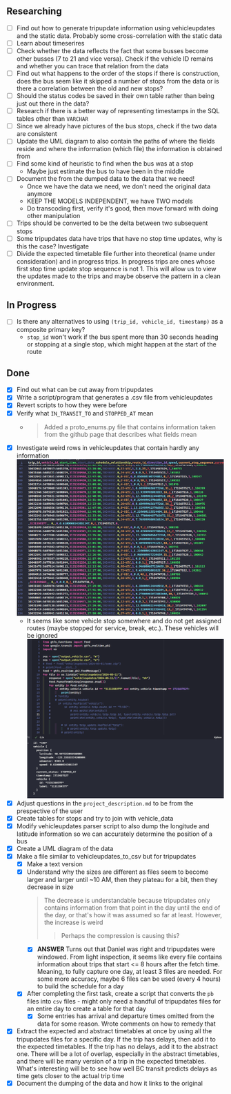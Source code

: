 ## Researching

- [ ] Find out how to generate tripupdate information using vehicleupdates
and the static data. Probably some cross-correlation with the static data
- [ ] Learn about timeserires
- [ ] Check whether the data reflects the fact that some busses become
other busses (7 to 21 and vice versa). Check if the vehicle ID remains and
whether you can trace that relation from the data
- [ ] Find out what happens to the order of the stops if there is construction,
does the bus seem like it skipped a number of stops from the data or is there
a correlation between the old and new stops?
- [ ] Should the status codes be saved in their own table rather than being
just out there in the data?
- [ ] Research if there is a better way of representing timestamps in the
SQL tables other than `VARCHAR`
- [ ] Since we already have pictures of the bus stops, check if the two
data are consistent
- [ ] Update the UML diagram to also contain the paths of where the
fields reside and where the information (which file) the information is
obtained from
- [ ] Find some kind of heuristic to find when the bus was at a stop
    - Maybe just estimate the bus to have been in the middle
- [ ] Document the from the dumped data to the data that we need!
    - Once we have the data we need, we don't need the original data anymore
    - KEEP THE MODELS INDEPENDENT, we have TWO models
    - Do transcoding first, verify it's good, then move forward with doing
    other manipulation
- [ ] Trips should be converted to be the delta between two subsequent
stops
- [ ] Some tripupdates data have trips that have no stop time updates, why
is this the case? Investigate
- [ ] Divide the expected timetable file further into theoretical (name under consideration) and in progress trips. In progress trips are ones whose first stop time update stop sequence is not 1. This will allow us to view the updates made to the trips and maybe observe the pattern in a clean environment.

## In Progress
- [ ] Is there any alternatives to using `(trip_id, vehicle_id, timestamp)`
as a composite primary key?
    - `stop_id` won't work if the bus spent more than 30 seconds heading or
    stopping at a single stop, which might happen at the start of the route

## Done

- [x] Find out what can be cut away from tripupdates
- [x] Write a script/program that generates a .csv file from vehicleupdates
- [x] Revert scripts to how they were before
- [x] Verify what `IN_TRANSIT_TO` and `STOPPED_AT` mean
    - > Added a proto_enums.py file that contains information taken
    from the github page that describes what fields mean
- [x] Investigate weird rows in vehicleupdates that contain hardly any
information ![img](images/vehicleupdates_missing_info.png)
    - It seems like some vehicle stop somewhere and do not get assigned routes
    (maybe stopped for service, break, etc.). These vehicles will be ignored
    ![img](images/vehicleupdates_missing_info_explained.png)
- [x] Adjust questions in the `project_description.md` to be from the
prespective of the user
- [x] Create tables for stops and try to join with vehicle_data
- [x] Modify vehicleupdates parser script to also dump the longitude and
latitude information so we can accurately determine the position of a bus
- [x] Create a UML diagram of the data
- [x] Make a file similar to vehicleupdates_to_csv but for tripupdates
    - [x] Make a text version 
    - [x] Understand why the sizes are different as files seem to become larger
    and larger until ~10 AM, then they plateau for a bit, then they decrease
    in size
        > The decrease is understandable because tripupdates only contains
        information from that point in the day until the end of the day, or
        that's how it was assumed so far at least. However, the increase is
        weird
        >> Perhaps the compression is causing this?
        - [x] **ANSWER** Turns out that Daniel was right and tripupdates
        were windowed. From light inspection, it seems like every file contains
        information about trips that start <= 8 hours after the fetch time.
        Meaning, to fully capture one day, at least 3 files are needed. For
        some more accuracy, maybe 6 files can be used (every 4 hours) to build
        the schedule for a day
    - [x] After completing the first task, create a script that converts the
    `pb` files into `csv` files - might only need a handful of tripupdates
    files for an entire day to create a table for that day
        - [x] Some entries has arrival and departure times omitted from
        the data for some reason. Wrote comments on how to remedy that
- [x] Extract the expected and abstract timetables at once by using all
the tripupdates files for a specific day. If the trip has delays, then add
it to the expected timetables. If the trip has no delays, add it to the
abstract one. There will be a lot of overlap, especially in the abstract
timetables, and there will be many version of a trip in the expected
timetables. What's interesting will be to see how well BC transit predicts
delays as time gets closer to the actual trip time
- [x] Document the dumping of the data and how it links to the original
